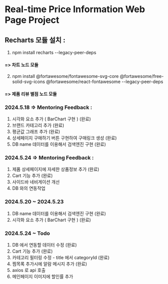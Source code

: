 # Real-time Price Information Web Page Project

## Recharts 모듈 설치 : 
1. npm install recharts --legacy-peer-deps
####   => 차트 노드 모듈
2. npm install @fortawesome/fontawesome-svg-core @fortawesome/free-solid-svg-icons @fortawesome/react-fontawesome --legacy-peer-deps
####   => 제품 리뷰 별점 노드 모듈

### 2024.5.18 => Mentoring Feedback : 
1. 시각화 요소 추가 ( BarChart 구현 ) (완료)
2. 브랜드 카테고리 추가 (완료)
3. 평균값 그래프 추가 (완료)
4. 상세페이지 구매하기 버튼 구현하여 구매링크 생성 (완료)
5. DB name 데이터를 이용해서 검색엔진 구현 (완료)

### 2024.5.24 => Mentoring Feedback :
1. 제품 상세페이지에 자세한 상품정보 추가 (완료)
2. Cart 기능 추가 (완료)
3. 사이드바 네비게이션 개선
4. DB 와의 연동작업

### 2024.5.20 ~ 2024.5.23
1. DB name 데이터를 이용해서 검색엔진 구현 (완료)
2. 시각화 요소 추가 ( BarChart 구현 ) (완료)

### 2024.5.24 ~ Todo
1. DB 에서 연동할 데이터 수정 (완료)
2. Cart 기능 추가 (완료)
3. 카테고리 필터링 수정 - title 에서 categoryId (완료)
4. 찜목록 추가시에 알람 메시지 추가 (완료)
5. axios 로 api 호출
6. 메인페이지 이미지에 할인률 추가

